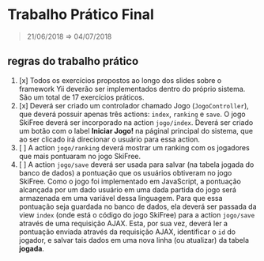 # Trabalho Prático Final
> 21/06/2018 ⇒ 04/07/2018

## regras do trabalho prático

1. [x] Todos os exercícios propostos ao longo dos slides sobre o framework Yii deverão ser implementados dentro do próprio sistema. São um total de 17 exercícios práticos.
2. [x] Deverá ser criado um controlador chamado Jogo (`JogoController`), que deverá possuir apenas três actions: `index`, `ranking` e `save`. O jogo SkiFree deverá ser incorporado na action `jogo/index`. Deverá ser criado um botão com o label **Iniciar Jogo!** na páginal principal do sistema, que ao ser clicado irá direcionar o usuário para essa action.
3. [ ] A action `jogo/ranking` deverá mostrar um ranking com os jogadores que mais pontuaram no jogo SkiFree.
4. [ ] A action `jogo/save` deverá ser usada para salvar (na tabela jogada do banco de dados) a pontuação que os usuários obtiveram no jogo SkiFree. Como o jogo foi implementado em JavaScript, a pontuação alcançada por um dado usuário em uma dada partida do jogo será armazenada em uma variável dessa linguagem. Para que essa pontuação seja guardada no banco de dados, ela deverá ser passada da view `index` (onde está o código do jogo SkiFree) para a action `jogo/save` através de uma requisição AJAX. Esta, por sua vez, deverá ler a pontuação enviada através da requisição AJAX, identificar o `id` do jogador, e salvar tais dados em uma nova linha (ou atualizar) da tabela **jogada**.